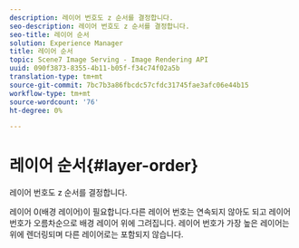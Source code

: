```yaml
---
description: 레이어 번호도 z 순서를 결정합니다.
seo-description: 레이어 번호도 z 순서를 결정합니다.
seo-title: 레이어 순서
solution: Experience Manager
title: 레이어 순서
topic: Scene7 Image Serving - Image Rendering API
uuid: 090f3873-8355-4b11-b05f-f34c74f02a5b
translation-type: tm+mt
source-git-commit: 7bc7b3a86fbcdc57cfdc31745fae3afc06e44b15
workflow-type: tm+mt
source-wordcount: '76'
ht-degree: 0%

---
```



# 레이어 순서{#layer-order}

레이어 번호도 z 순서를 결정합니다.

레이어 0(배경 레이어)이 필요합니다.다른 레이어 번호는 연속되지 않아도 되고 레이어 번호가 오름차순으로 배경 레이어 위에 그려집니다. 레이어 번호가 가장 높은 레이어는 위에 렌더링되며 다른 레이어로는 포함되지 않습니다.
